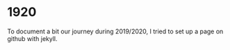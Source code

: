 # 1920
To document a bit our journey during 2019/2020, I tried to set up a page on github with jekyll.

